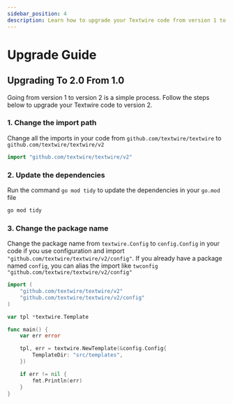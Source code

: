 ```yaml
---
sidebar_position: 4
description: Learn how to upgrade your Textwire code from version 1 to version 2
---
```


# Upgrade Guide

## Upgrading To 2.0 From 1.0

Going from version 1 to version 2 is a simple process. Follow the steps below to upgrade your Textwire code to version 2.

### 1. Change the import path
Change all the imports in your code from `github.com/textwire/textwire` to `github.com/textwire/textwire/v2`

```go
import "github.com/textwire/textwire/v2"
```

### 2. Update the dependencies
Run the command `go mod tidy` to update the dependencies in your `go.mod` file

```bash
go mod tidy
```

### 3. Change the package name
Change the package name from `textwire.Config` to `config.Config` in your code if you use configuration and import `"github.com/textwire/textwire/v2/config"`. If you already have a package named `config`, you can alias the import like `twconfig "github.com/textwire/textwire/v2/config"`

```go
import (
    "github.com/textwire/textwire/v2"
    "github.com/textwire/textwire/v2/config"
)

var tpl *textwire.Template

func main() {
    var err error

    tpl, err = textwire.NewTemplate(&config.Config{
        TemplateDir: "src/templates",
    })

    if err != nil {
        fmt.Println(err)
    }
}
```